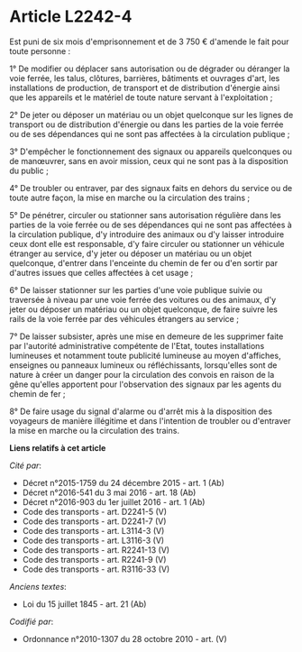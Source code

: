 # Article L2242-4

Est puni de six mois d'emprisonnement et de 3 750 € d'amende le fait pour toute personne :

1° De modifier ou déplacer sans autorisation ou de dégrader ou déranger la voie ferrée, les talus, clôtures, barrières,
bâtiments et ouvrages d'art, les installations de production, de transport et de distribution d'énergie ainsi que les
appareils et le matériel de toute nature servant à l'exploitation ;

2° De jeter ou déposer un matériau ou un objet quelconque sur les lignes de transport ou de distribution d'énergie ou dans
les parties de la voie ferrée ou de ses dépendances qui ne sont pas affectées à la circulation publique ;

3° D'empêcher le fonctionnement des signaux ou appareils quelconques ou de manœuvrer, sans en avoir mission, ceux qui ne sont
pas à la disposition du public ;

4° De troubler ou entraver, par des signaux faits en dehors du service ou de toute autre façon, la mise en marche ou la
circulation des trains ;

5° De pénétrer, circuler ou stationner sans autorisation régulière dans les parties de la voie ferrée ou de ses dépendances
qui ne sont pas affectées à la circulation publique, d'y introduire des animaux ou d'y laisser introduire ceux dont elle est
responsable, d'y faire circuler ou stationner un véhicule étranger au service, d'y jeter ou déposer un matériau ou un objet
quelconque, d'entrer dans l'enceinte du chemin de fer ou d'en sortir par d'autres issues que celles affectées à cet usage ;

6° De laisser stationner sur les parties d'une voie publique suivie ou traversée à niveau par une voie ferrée des voitures ou
des animaux, d'y jeter ou déposer un matériau ou un objet quelconque, de faire suivre les rails de la voie ferrée par des
véhicules étrangers au service ;

7° De laisser subsister, après une mise en demeure de les supprimer faite par l'autorité administrative compétente de l'Etat,
toutes installations lumineuses et notamment toute publicité lumineuse au moyen d'affiches, enseignes ou panneaux lumineux ou
réfléchissants, lorsqu'elles sont de nature à créer un danger pour la circulation des convois en raison de la gêne qu'elles
apportent pour l'observation des signaux par les agents du chemin de fer ;

8° De faire usage du signal d'alarme ou d'arrêt mis à la disposition des voyageurs de manière illégitime et dans l'intention
de troubler ou d'entraver la mise en marche ou la circulation des trains.

**Liens relatifs à cet article**

_Cité par_:

  - Décret n°2015-1759 du 24 décembre 2015 - art. 1 (Ab)
  - Décret n°2016-541 du 3 mai 2016 - art. 18 (Ab)
  - Décret n°2016-903 du 1er juillet 2016 - art. 1 (Ab)
  - Code des transports - art. D2241-5 (V)
  - Code des transports - art. D2241-7 (V)
  - Code des transports - art. L3114-3 (V)
  - Code des transports - art. L3116-3 (V)
  - Code des transports - art. R2241-13 (V)
  - Code des transports - art. R2241-9 (V)
  - Code des transports - art. R3116-33 (V)

_Anciens textes_:

  - Loi du 15 juillet 1845 - art. 21 (Ab)

_Codifié par_:

  - Ordonnance n°2010-1307 du 28 octobre 2010 - art. (V)
